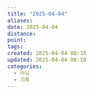 ```yaml
---
title: "2025-04-04"
aliases:
date: 2025-04-04
distance:
point:
tags:
created: 2025-04-04 08:18
updated: 2025-04-04 08:18
categories:
  - 러닝
  - 기록
---
```

